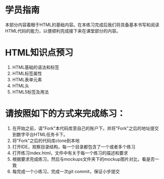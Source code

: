 # 学员指南
本部分内容着眼于HTML的基础内容。在本练习完成后我们将具备基本书写和阅读HTML代码的能力，以便顺利完成接下来在课堂部分的内容。

# HTML知识点预习
1. HTML基础的语法和标签
2. HTML标签属性
3. HTML表单元素
4. HTML头
5. HTML5标签及用法

# 请按照如下的方式来完成练习：
1. 在开始之前，请"Fork"本代码库至自己的账户下。并将"Fork"之后的地址提交到数字平台HTML任务卡下。
2. 将"Fork"之后的代码库clone到本地
3. 打开IDE，观察目录结构，每一个目录都包含了一个或者多个练习
4. 打开练习index.html，文件中有关于每一个练习的描述和要求
5. 根据要求完成练习，然后与mockups文件夹下的mockup图片对比，看是否一致
6. 每完成一个小练习，完成一次git commit，保证小步提交
